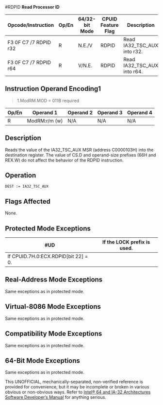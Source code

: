 #RDPID
**Read Processor ID**

| Opcode/Instruction    | Op/En | 64/32-bit Mode | CPUID Feature Flag | Description                 |
| --------------------- | ----- | -------------- | ------------------ | --------------------------- |
| F3 0F C7 /7 RDPID r32 | R     | N.E./V         | RDPID              | Read IA32_TSC_AUX into r32. |
| F3 0F C7 /7 RDPID r64 | R     | V/N.E.         | RDPID              | Read IA32_TSC_AUX into r64. |

## Instruction Operand Encoding1

> 1.ModRM.MOD = 011B required

| Op/En | Operand 1     | Operand 2 | Operand 3 | Operand 4 |
| ----- | ------------- | --------- | --------- | --------- |
| R     | ModRM:r/m (w) | N/A       | N/A       | N/A       |

## Description

Reads the value of the IA32_TSC_AUX MSR (address C0000103H) into the destination register. The value of CS.D and operand-size prefixes (66H and REX.W) do not affect the behavior of the RDPID instruction.

## Operation

```
DEST := IA32_TSC_AUX

```

## Flags Affected

None.

## Protected Mode Exceptions

| #​​​UD                               | If the LOCK prefix is used. |
| ------------------------------------ | --------------------------- |
| If CPUID.7H.0:ECX.RDPID[bit 22] = 0. |

## Real-Address Mode Exceptions

Same exceptions as in protected mode.

## Virtual-8086 Mode Exceptions

Same exceptions as in protected mode.

## Compatibility Mode Exceptions

Same exceptions as in protected mode.

## 64-Bit Mode Exceptions

Same exceptions as in protected mode.

This UNOFFICIAL, mechanically-separated, non-verified reference is provided for convenience, but it may be
incomplete or broken in various obvious or non-obvious
ways. Refer to [Intel® 64 and IA-32 Architectures Software Developer’s Manual](https://software.intel.com/en-us/download/intel-64-and-ia-32-architectures-sdm-combined-volumes-1-2a-2b-2c-2d-3a-3b-3c-3d-and-4) for anything serious.
